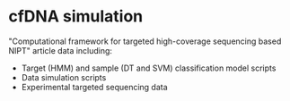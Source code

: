 # cfDNA simulation
"Computational framework for targeted high-coverage sequencing based NIPT" article data including:
* Target (HMM) and sample (DT and SVM) classification model scripts
* Data simulation scripts
* Experimental targeted sequencing data
